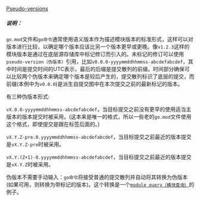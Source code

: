 
[Pseudo-versions](https://golang.google.cn/cmd/go/#hdr-Pseudo_versions)


##### 说明：

`go.mod`文件和`go命令`通常使用语义版本作为描述模块版本的标准形式，这样可以对版本进行比较，以确定哪个版本应该比另一个版本更早或更晚。像`v1.2.3`这样的模块版本是通过在底层源存储库中标记修订而引入的。未标记的修订可以使用`pseudo-version（伪版本）`引用，比如`v0.0.0-yyyymmddhhmmss-abcdefabcdef`，其中时间是提交时间的UTC表示，最后的后缀是提交散列的前缀。时间部分确保可以比较两个伪版本来确定哪个版本是较后产生的，提交散列标识了底层的提交，而前缀(本例中为`v0.0.0`)是派生自提交图中在本次提交之前的最新标记的版本。

有三种伪版本形式:

`vX.0.0-yyyymmddhhmmss-abcdefabcdef`，当目标提交之前没有更早的使用适当主版本的版本提交时被采用。(这本来是唯一的格式，所以一些老的`go.mod`文件使用这个格式，即使提交是跟在标签后面的。)

`vX.Y.Z-pre.0.yyyymmddhhmmss-abcdefabcdef`，当目标提交之前最近的版本提交是`vX.Y.Z-pre`时被采用。

`vX.Y.(Z+1)-0.yyyymmddhhmmss-abcdefabcdef`，当目标提交之前最近的版本提交是`vX.Y.Z`时被采用。

伪版本不需要手动输入：`go命令`将接受普通的提交散列并自动将其转换为伪版本(如果可用，则转换为带标记的版本)。这个转换是一个[`module query（模块查询）`](mq.md)的例子。
